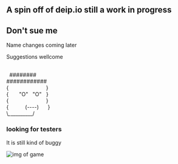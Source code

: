 ## A spin off of deip.io still a work in progress



## Don't sue me
Name changes coming later


Suggestions wellcome<br>

               <br>
  ########<br>
############<br>
{                         }<br>
{       "O"   "O"   }<br>
{                         }<br>
{           (----)      }<br>
\\_\___________/


### looking for testers

It is still kind of buggy


![img of game](https://github.com/Multiplication-golf/deip.io-3/blob/mian/image.jpg?raw=true)
